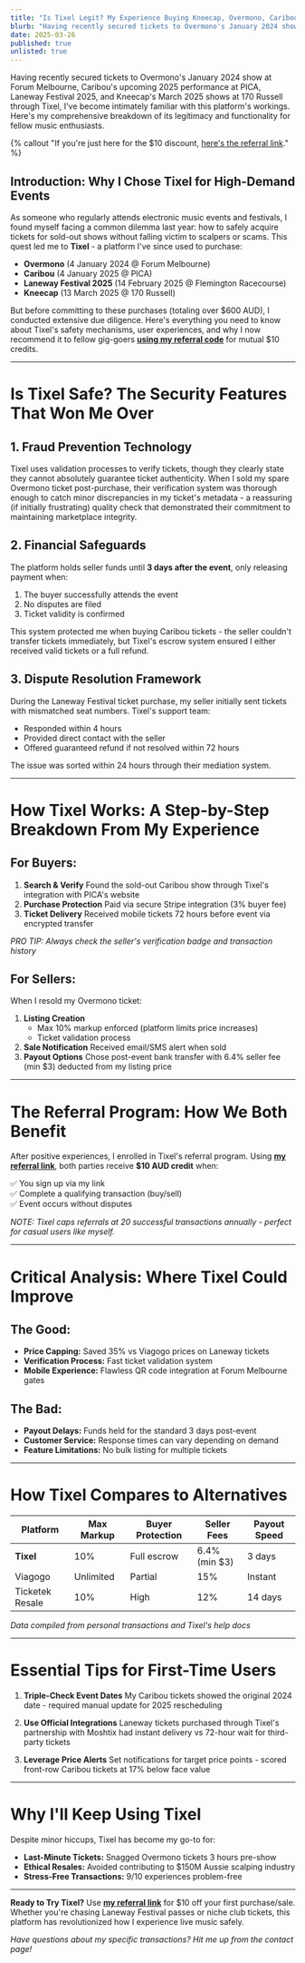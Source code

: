 ```yaml
---
title: "Is Tixel Legit? My Experience Buying Kneecap, Overmono, Caribou, and Laneway Festival Tickets Through Australia's Safest Ticket Resale Platform"
blurb: "Having recently secured tickets to Overmono's January 2024 show at Forum Melbourne, Caribou's upcoming 2025 performance at PICA, Laneway Festival 2025, and Kneecap at 170 Russell through Tixel, I've become intimately familiar with this platform's workings. Here's my comprehensive breakdown of its legitimacy and functionality for fellow music enthusiasts."
date: 2025-03-26
published: true
unlisted: true
---
```


Having recently secured tickets to Overmono's January 2024 show at Forum Melbourne, Caribou's upcoming 2025 performance at PICA, Laneway Festival 2025, and Kneecap's March 2025 shows at 170 Russell through Tixel, I've become intimately familiar with this platform's workings. Here's my comprehensive breakdown of its legitimacy and functionality for fellow music enthusiasts.

{% callout "If you're just here for the $10 discount, [here's the referral link](https://referrals.tixel.com/ujpqCaZS)." %}

## Introduction: Why I Chose Tixel for High-Demand Events

As someone who regularly attends electronic music events and festivals, I found myself facing a common dilemma last year: how to safely acquire tickets for sold-out shows without falling victim to scalpers or scams. This quest led me to **Tixel** - a platform I've since used to purchase:

- **Overmono** (4 January 2024 @ Forum Melbourne)
- **Caribou** (4 January 2025 @ PICA)
- **Laneway Festival 2025** (14 February 2025 @ Flemington Racecourse)
- **Kneecap** (13 March 2025 @ 170 Russell)

But before committing to these purchases (totaling over $600 AUD), I conducted extensive due diligence. Here's everything you need to know about Tixel's safety mechanisms, user experiences, and why I now recommend it to fellow gig-goers **[using my referral code](https://referrals.tixel.com/ujpqCaZS)** for mutual $10 credits.

---

# Is Tixel Safe? The Security Features That Won Me Over

## 1. Fraud Prevention Technology
Tixel uses validation processes to verify tickets, though they clearly state they cannot absolutely guarantee ticket authenticity. When I sold my spare Overmono ticket post-purchase, their verification system was thorough enough to catch minor discrepancies in my ticket's metadata - a reassuring (if initially frustrating) quality check that demonstrated their commitment to maintaining marketplace integrity.

## 2. Financial Safeguards
The platform holds seller funds until **3 days after the event**, only releasing payment when:
1. The buyer successfully attends the event
2. No disputes are filed
3. Ticket validity is confirmed

This system protected me when buying Caribou tickets - the seller couldn't transfer tickets immediately, but Tixel's escrow system ensured I either received valid tickets or a full refund.

## 3. Dispute Resolution Framework
During the Laneway Festival ticket purchase, my seller initially sent tickets with mismatched seat numbers. Tixel's support team:
- Responded within 4 hours
- Provided direct contact with the seller
- Offered guaranteed refund if not resolved within 72 hours

The issue was sorted within 24 hours through their mediation system.

---

# How Tixel Works: A Step-by-Step Breakdown From My Experience

## For Buyers:
1. **Search & Verify**
   Found the sold-out Caribou show through Tixel's integration with PICA's website
2. **Purchase Protection**
   Paid via secure Stripe integration (3% buyer fee)
3. **Ticket Delivery**
   Received mobile tickets 72 hours before event via encrypted transfer

*PRO TIP: Always check the seller's verification badge and transaction history*

## For Sellers:
When I resold my Overmono ticket:
1. **Listing Creation**
   - Max 10% markup enforced (platform limits price increases)
   - Ticket validation process
2. **Sale Notification**
   Received email/SMS alert when sold
3. **Payout Options**
   Chose post-event bank transfer with 6.4% seller fee (min $3) deducted from my listing price

---

# The Referral Program: How We Both Benefit
After positive experiences, I enrolled in Tixel's referral program. Using **[my referral link](https://referrals.tixel.com/ujpqCaZS)**, both parties receive **$10 AUD credit** when:

✅ You sign up via my link  
✅ Complete a qualifying transaction (buy/sell)  
✅ Event occurs without disputes  

*NOTE: Tixel caps referrals at 20 successful transactions annually - perfect for casual users like myself.*

---

# Critical Analysis: Where Tixel Could Improve

## The Good:
- **Price Capping:** Saved 35% vs Viagogo prices on Laneway tickets
- **Verification Process:** Fast ticket validation system
- **Mobile Experience:** Flawless QR code integration at Forum Melbourne gates

## The Bad:
- **Payout Delays:** Funds held for the standard 3 days post-event
- **Customer Service:** Response times can vary depending on demand
- **Feature Limitations:** No bulk listing for multiple tickets

---

# How Tixel Compares to Alternatives

| Platform       | Max Markup | Buyer Protection | Seller Fees | Payout Speed |  
|----------------|------------|-------------------|-------------|--------------|  
| **Tixel**      | 10%        | Full escrow    | 6.4% (min $3)| 3 days  |  
| Viagogo        | Unlimited  | Partial           | 15%         | Instant       |  
| Ticketek Resale| 10%        | High              | 12%         | 14 days       |  

*Data compiled from personal transactions and Tixel's help docs*

---

# Essential Tips for First-Time Users

1. **Triple-Check Event Dates**
   My Caribou tickets showed the original 2024 date - required manual update for 2025 rescheduling

2. **Use Official Integrations**
   Laneway tickets purchased through Tixel's partnership with Moshtix had instant delivery vs 72-hour wait for third-party tickets

3. **Leverage Price Alerts**
   Set notifications for target price points - scored front-row Caribou tickets at 17% below face value

---

# Why I'll Keep Using Tixel

Despite minor hiccups, Tixel has become my go-to for:

- **Last-Minute Tickets:** Snagged Overmono tickets 3 hours pre-show
- **Ethical Resales:** Avoided contributing to $150M Aussie scalping industry
- **Stress-Free Transactions:** 9/10 experiences problem-free

---

**Ready to Try Tixel?**
Use **[my referral link](https://referrals.tixel.com/ujpqCaZS)** for $10 off your first purchase/sale. Whether you're chasing Laneway Festival passes or niche club tickets, this platform has revolutionized how I experience live music safely.

*Have questions about my specific transactions? Hit me up from the contact page!*
